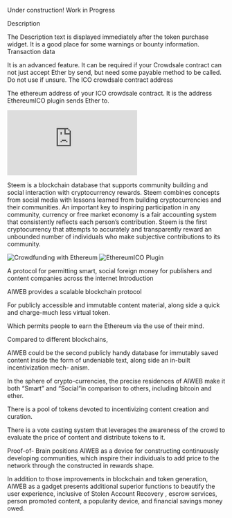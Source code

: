 Under construction! Work in Progress

 
Description

The Description text is displayed immediately after the token purchase widget. It is a good place for some warnings or bounty information.
Transaction data

It is an advanced feature. It can be required if your Crowdsale contract can not just accept Ether by send, but need some payable method to be called. Do not use if unsure.
The ICO crowdsale contract address

The ethereum address of your ICO crowdsale contract. It is the address EthereumICO plugin sends Ether to.

![Read the steem whitepaper](https://steem.io/steem-whitepaper.pdf)

Steem is a blockchain database that supports community building and social interaction with cryptocurrency
rewards. Steem combines concepts from social media with lessons learned from building cryptocurrencies
and their communities. An important key to inspiring participation in any community, currency or free
market economy is a fair accounting system that consistently reflects each person’s contribution. Steem
is the first cryptocurrency that attempts to accurately and transparently reward an unbounded number of
individuals who make subjective contributions  to its community.
 
![Crowdfunding with Ethereum](https://www.ethereum.org/crowdsale)
![EthereumICO Plugin](https://wordpress.org/plugins/ethereumico/)

A protocol for permitting smart, social foreign money for publishers and content companies across the internet Introduction

AIWEB provides a scalable blockchain protocol 

For publicly accessible and immutable content material, along side a quick and charge-much less virtual token.

Which permits people to earn the Ethereum via the use of their mind.

Compared to different blockchains,

AIWEB could be the second publicly handy database for immutably saved content inside the form of undeniable text, along side an in-built incentivization mech- anism.

In the sphere of crypto-currencies, the precise residences of AIWEB make it both “Smart” and “Social“in comparison to others, including bitcoin and ether.

There is a pool of tokens devoted to incentivizing content creation and curation.

There is a  vote casting system that leverages the awareness of the crowd to evaluate the price of content and distribute tokens to it.

Proof-of- Brain positions AIWEB as a device for constructing continuously developing communities, which inspire their individuals to add price to the network through the constructed in rewards shape.

In addition to those improvements in blockchain and token generation, AIWEB as a gadget presents additional superior functions to beautify the user experience, inclusive of Stolen Account Recovery , escrow services, person promoted content, a popularity device, and financial savings money owed.
